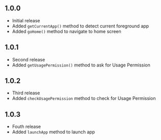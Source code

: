 ## 1.0.0

- Initial release
- Added `getCurrentApp()` method to detect current foreground app
- Added `goHome()` method to navigate to home screen

## 1.0.1
- Second release
- Added `getUsagePermission()` method to ask for Usage Permission


## 1.0.2
- Third release
- Added `checkUsagePermission` method to check for Usage Permission

## 1.0.3
- Fouth release
- Added `launchApp` method to launch app